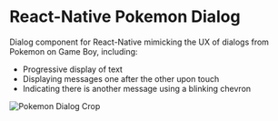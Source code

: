 # React-Native Pokemon Dialog

Dialog component for React-Native mimicking the UX of dialogs from Pokemon on Game Boy, including:

- Progressive display of text
- Displaying messages one after the other upon touch
- Indicating there is another message using a blinking chevron

![Pokemon Dialog Crop](https://user-images.githubusercontent.com/1935746/59567665-5e069900-9068-11e9-923d-d6bbab8b1684.gif)

